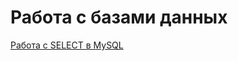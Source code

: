 # Работа с базами данных
[Работа с SELECT в MySQL](https://docs.google.com/spreadsheets/d/14ANGQRr-ZhXKal-kTUjiEp1ELHxFoKBeCaYa0S6BPDQ/edit?usp=sharing) 
